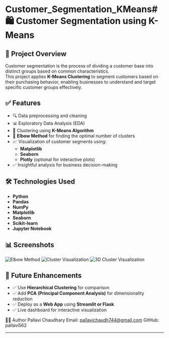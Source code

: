 # Customer_Segmentation_KMeans# 🛍️ Customer Segmentation using K-Means

## 📌 Project Overview
Customer segmentation is the process of dividing a customer base into distinct groups based on common characteristics.  
This project applies **K-Means Clustering** to segment customers based on their purchasing behavior, enabling businesses to understand and target specific customer groups effectively.

## ✅ Features
- 🔍 Data preprocessing and cleaning  
- 📊 Exploratory Data Analysis (EDA)  
- 🤖 Clustering using **K-Means Algorithm**  
- 🧮 **Elbow Method** for finding the optimal number of clusters  
- 📈 Visualization of customer segments using:
  - **Matplotlib**
  - **Seaborn**
  - **Plotly** (optional for interactive plots)  
- ✅ Insightful analysis for business decision-making  

## 🛠 Technologies Used
- **Python**
- **Pandas**
- **NumPy**
- **Matplotlib**
- **Seaborn**
- **Scikit-learn**
- **Jupyter Notebook**

## 📊 Screenshots
![Elbow Method](images/elbow_method.png)
![Cluster Visualization](images/cluster_visualization.png)
![3D Cluster Visualization](images/3d_visualization.png)

## 🚀 Future Enhancements
- ✅ Use **Hierarchical Clustering** for comparison  
- ✅ Add **PCA (Principal Component Analysis)** for dimensionality reduction  
- ✅ Deploy as a **Web App** using **Streamlit or Flask**  
- ✅ Live dashboard for interactive visualization  

👩‍💻 Author
Pallavi Chaudhary
Email: pallavichaudh744@gmail.com
GitHub: pallavi562

---
